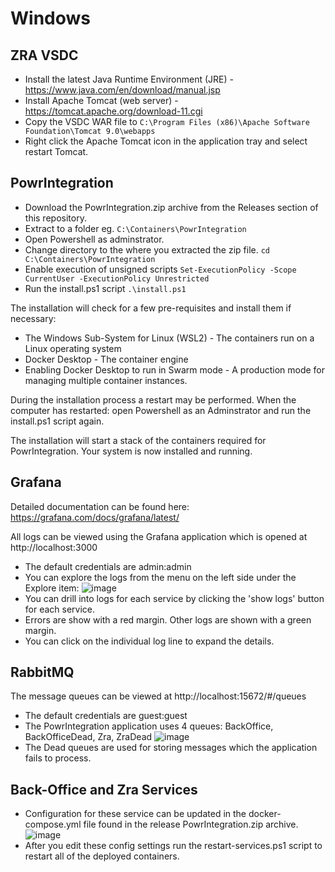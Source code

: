 Windows
=======

ZRA VSDC
--------
* Install the latest Java Runtime Environment (JRE) - https://www.java.com/en/download/manual.jsp
* Install Apache Tomcat (web server) - https://tomcat.apache.org/download-11.cgi
* Copy the VSDC WAR file to `C:\Program Files (x86)\Apache Software Foundation\Tomcat 9.0\webapps`
* Right click the Apache Tomcat icon in the application tray and select restart Tomcat.

PowrIntegration
---------------
* Download the PowrIntegration.zip archive from the Releases section of this repository.
* Extract to a folder eg. `C:\Containers\PowrIntegration`
* Open Powershell as adminstrator.
* Change directory to the where you extracted the zip file.
`cd C:\Containers\PowrIntegration`
* Enable execution of unsigned scripts
`Set-ExecutionPolicy -Scope CurrentUser -ExecutionPolicy Unrestricted`
* Run the install.ps1 script
`.\install.ps1`

The installation will check for a few pre-requisites and install them if necessary:
* The Windows Sub-System for Linux (WSL2) - The containers run on a Linux operating system
* Docker Desktop - The container engine
* Enabling Docker Desktop to run in Swarm mode - A production mode for managing multiple container instances.

During the installation process a restart may be performed. When the computer has restarted: open Powershell as an Adminstrator and run the install.ps1 script again.

The installation will start a stack of the containers required for PowrIntegration. Your system is now installed and running.

Grafana
-------
Detailed documentation can be found here: https://grafana.com/docs/grafana/latest/

All logs can be viewed using the Grafana application which is opened at http://localhost:3000
* The default credentials are admin:admin
* You can explore the logs from the menu on the left side under the Explore item:
![image](https://github.com/user-attachments/assets/5b463e20-f049-496a-99bd-88c789340c4c)
* You can drill into logs for each service by clicking the 'show logs' button for each service.
* Errors are show with a red margin. Other logs are shown with a green margin.
* You can click on the individual log line to expand the details.

RabbitMQ
--------
The message queues can be viewed at http://localhost:15672/#/queues
* The default credentials are guest:guest
* The PowrIntegration application uses 4 queues: BackOffice, BackOfficeDead, Zra, ZraDead
![image](https://github.com/user-attachments/assets/b8211da7-2435-4c48-b487-d615484c1832)
* The Dead queues are used for storing messages which the application fails to process.

Back-Office and Zra Services
----------------------------
* Configuration for these service can be updated in the docker-compose.yml file found in the release PowrIntegration.zip archive.
![image](https://github.com/user-attachments/assets/6e8a9595-85c4-4c47-ad8d-8bd104fac619)
* After you edit these config settings run the restart-services.ps1 script to restart all of the deployed containers.
